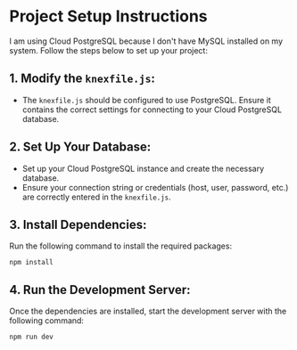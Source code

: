# Project Setup Instructions

I am using Cloud PostgreSQL because I don't have MySQL installed on my system. Follow the steps below to set up your project:

## 1. Modify the `knexfile.js`:

- The `knexfile.js` should be configured to use PostgreSQL. Ensure it contains the correct settings for connecting to your Cloud PostgreSQL database.

## 2. Set Up Your Database:

- Set up your Cloud PostgreSQL instance and create the necessary database.
- Ensure your connection string or credentials (host, user, password, etc.) are correctly entered in the `knexfile.js`.

## 3. Install Dependencies:

Run the following command to install the required packages:

```
npm install
```
## 4. Run the Development Server:
Once the dependencies are installed, start the development server with the following command:

```
npm run dev
```